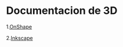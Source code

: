 # Documentacion de 3D

1.[OnShape](https://github.com/Samael696/3D/blob/main/OnShape.MD)

2.[Inkscape](https://github.com/Samael696/3D/blob/main/inkscape.md)
